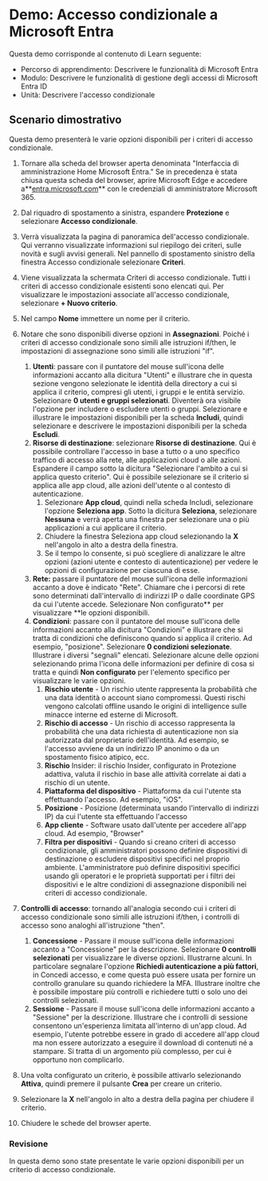 <!---
---
Demo: titolo: "Accesso condizionale di Azure AD" Percorso di apprendimento/modulo/unità: "Percorso di apprendimento: Descrivere le funzionalità di Microsoft Entra; Modulo 3: Descrivere le funzionalità di gestione degli accessi di Microsoft Entra ID; Unità 2: Descrivere l'accesso condizionale"
---
--->

# Demo: Accesso condizionale a Microsoft Entra

Questa demo corrisponde al contenuto di Learn seguente:

- Percorso di apprendimento: Descrivere le funzionalità di Microsoft Entra
- Modulo: Descrivere le funzionalità di gestione degli accessi di Microsoft Entra ID
- Unità: Descrivere l'accesso condizionale

## Scenario dimostrativo

Questa demo presenterà le varie opzioni disponibili per i criteri di accesso condizionale.

1. Tornare alla scheda del browser aperta denominata "Interfaccia di amministrazione Home Microsoft Entra."  Se in precedenza è stata chiusa questa scheda del browser, aprire Microsoft Edge e accedere a**[entra.microsoft.com](https://entra.microsoft.com)** con le credenziali di amministratore Microsoft 365.

1. Dal riquadro di spostamento a sinistra, espandere **Protezione** e selezionare **Accesso condizionale**.

1. Verrà visualizzata la pagina di panoramica dell'accesso condizionale.  Qui verranno visualizzate informazioni sul riepilogo dei criteri, sulle novità e sugli avvisi generali.  Nel pannello di spostamento sinistro della finestra Accesso condizionale selezionare **Criteri**.

1. Viene visualizzata la schermata Criteri di accesso condizionale. Tutti i criteri di accesso condizionale esistenti sono elencati qui. Per visualizzare le impostazioni associate all'accesso condizionale, selezionare **+ Nuovo criterio**.

1. Nel campo **Nome** immettere un nome per il criterio.

1. Notare che sono disponibili diverse opzioni in **Assegnazioni**.  Poiché i criteri di accesso condizionale sono simili alle istruzioni if/then, le impostazioni di assegnazione sono simili alle istruzioni "if".
    1. **Utenti**: passare con il puntatore del mouse sull'icona delle informazioni accanto alla dicitura "Utenti" e illustrare che in questa sezione vengono selezionate le identità della directory a cui si applica il criterio, compresi gli utenti, i gruppi e le entità servizio. Selezionare **0 utenti e gruppi selezionati**.  Diventerà ora visibile l'opzione per includere o escludere utenti o gruppi. Selezionare e illustrare le impostazioni disponibili per la scheda **Includi**, quindi selezionare e descrivere le impostazioni disponibili per la scheda **Escludi**.
    1. **Risorse di destinazione**: selezionare **Risorse di destinazione**.  Qui è possibile controllare l'accesso in base a tutto o a uno specifico traffico di accesso alla rete, alle applicazioni cloud o alle azioni.  Espandere il campo sotto la dicitura "Selezionare l'ambito a cui si applica questo criterio".  Qui è possibile selezionare se il criterio si applica alle app cloud, alle azioni dell'utente o al contesto di autenticazione.  
        1. Selezionare **App cloud**, quindi nella scheda Includi, selezionare l'opzione **Seleziona app**. Sotto la dicitura **Seleziona**, selezionare **Nessuna** e verrà aperta una finestra per selezionare una o più applicazioni a cui applicare il criterio.
        1. Chiudere la finestra Seleziona app cloud selezionando la **X** nell'angolo in alto a destra della finestra.
        1. Se il tempo lo consente, si può scegliere di analizzare le altre opzioni (azioni utente e contesto di autenticazione) per vedere le opzioni di configurazione per ciascuna di esse.
    1. **Rete:** passare il puntatore del mouse sull'icona delle informazioni accanto a dove è indicato "Rete".  Chiamare che i percorsi di rete sono determinati dall'intervallo di indirizzi IP o dalle coordinate GPS da cui l'utente accede.  Selezionare Non configurato** per visualizzare **le opzioni disponibili.
    1. **Condizioni**: passare con il puntatore del mouse sull'icona delle informazioni accanto alla dicitura "Condizioni" e illustrare che si tratta di condizioni che definiscono quando si applica il criterio. Ad esempio, "posizione". Selezionare **0 condizioni selezionate**. Illustrare i diversi "segnali" elencati.   Selezionare alcune delle opzioni selezionando prima l'icona delle informazioni per definire di cosa si tratta e quindi **Non configurato** per l'elemento specifico per visualizzare le varie opzioni.
        1. **Rischio utente** - Un rischio utente rappresenta la probabilità che una data identità o account siano compromessi. Questi rischi vengono calcolati offline usando le origini di intelligence sulle minacce interne ed esterne di Microsoft.
        1. **Rischio di accesso** - Un rischio di accesso rappresenta la probabilità che una data richiesta di autenticazione non sia autorizzata dal proprietario dell'identità. Ad esempio, se l'accesso avviene da un indirizzo IP anonimo o da un spostamento fisico atipico, ecc.
        1. **Rischio** Insider: il rischio Insider, configurato in Protezione adattiva, valuta il rischio in base alle attività correlate ai dati a rischio di un utente.
        1. **Piattaforma del dispositivo** - Piattaforma da cui l'utente sta effettuando l'accesso. Ad esempio, "iOS".
        1. **Posizione** - Posizione (determinata usando l'intervallo di indirizzi IP) da cui l'utente sta effettuando l'accesso
        1. **App cliente** - Software usato dall'utente per accedere all'app cloud. Ad esempio, "Browser"
        1. **Filtra per dispositivi** - Quando si creano criteri di accesso condizionale, gli amministratori possono definire dispositivi di destinazione o escludere dispositivi specifici nel proprio ambiente. L'amministratore può definire dispositivi specifici usando gli operatori e le proprietà supportati per i filtri dei dispositivi e le altre condizioni di assegnazione disponibili nei criteri di accesso condizionale.

1. **Controlli di accesso**: tornando all'analogia secondo cui i criteri di accesso condizionale sono simili alle istruzioni if/then, i controlli di accesso sono analoghi all'istruzione "then".
    1. **Concessione** - Passare il mouse sull'icona delle informazioni accanto a "Concessione" per la descrizione.  Selezionare **0 controlli selezionati** per visualizzare le diverse opzioni.  Illustrarne alcuni.  In particolare segnalare l'opzione **Richiedi autenticazione a più fattori**, in Concedi accesso, e come questa può essere usata per fornire un controllo granulare su quando richiedere la MFA.   Illustrare inoltre che è possibile impostare più controlli e richiedere tutti o solo uno dei controlli selezionati.
    1. **Sessione** - Passare il mouse sull'icona delle informazioni accanto a "Sessione" per la descrizione.  Illustrare che i controlli di sessione consentono un'esperienza limitata all'interno di un'app cloud.  Ad esempio, l'utente potrebbe essere in grado di accedere all'app cloud ma non essere autorizzato a eseguire il download di contenuti né a stampare.  Si tratta di un argomento più complesso, per cui è opportuno non complicarlo.

1. Una volta configurato un criterio, è possibile attivarlo selezionando **Attiva**, quindi premere il pulsante **Crea** per creare un criterio.

1. Selezionare la **X** nell'angolo in alto a destra della pagina per chiudere il criterio.

1. Chiudere le schede del browser aperte.

### Revisione

In questa demo sono state presentate le varie opzioni disponibili per un criterio di accesso condizionale.
